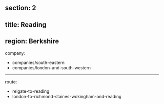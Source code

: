 section: 2
----
title: Reading
----
region: Berkshire
----
company:
- companies/south-eastern
- companies/london-and-south-western
----
route:
- reigate-to-reading
- london-to-richmond-staines-wokingham-and-reading
